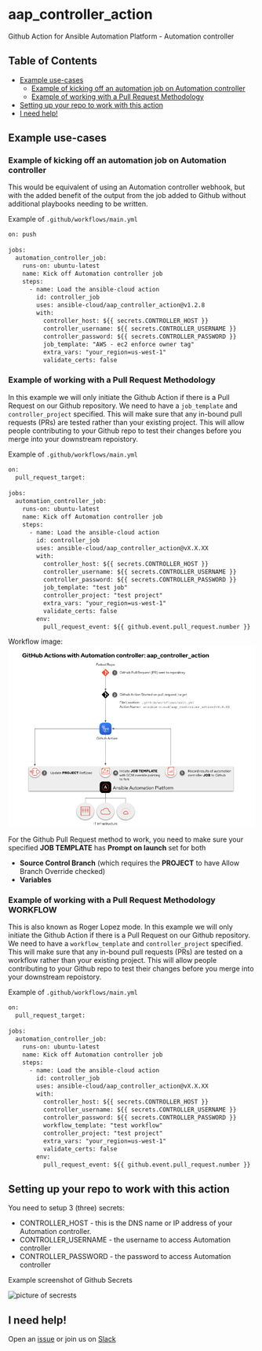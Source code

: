 # aap_controller_action
Github Action for Ansible Automation Platform - Automation controller

## Table of Contents
  * [Example use-cases](#example-use-cases)
    * [Example of kicking off an automation job on Automation controller](#example-of-kicking-off-an-automation-job-on-automation-controller)
    * [Example of working with a Pull Request Methodology](#example-of-working-with-a-pull-request-methodology)
  * [Setting up your repo to work with this action](#setting-up-your-repo-to-work-with-this-action)
  * [I need help!](#i-need-help)
## Example use-cases

### Example of kicking off an automation job on Automation controller

This would be equivalent of using an Automation controller webhook, but with the added benefit of the output from the job added to Github without additional playbooks needing to be written.

Example of `.github/workflows/main.yml`
```
on: push

jobs:
  automation_controller_job:
    runs-on: ubuntu-latest
    name: Kick off Automation controller job
    steps:
      - name: Load the ansible-cloud action
        id: controller_job
        uses: ansible-cloud/aap_controller_action@v1.2.8
        with:
          controller_host: ${{ secrets.CONTROLLER_HOST }}
          controller_username: ${{ secrets.CONTROLLER_USERNAME }}
          controller_password: ${{ secrets.CONTROLLER_PASSWORD }}
          job_template: "AWS - ec2 enforce owner tag"
          extra_vars: "your_region=us-west-1"
          validate_certs: false
```

### Example of working with a Pull Request Methodology

In this example we will only initiate the Github Action if there is a Pull Request on our Github repository.  We need to have a `job_template` and `controller_project` specified.  This will make sure that any in-bound pull requests (PRs) are tested rather than your existing project.  This will allow people contributing to your Github repo to test their changes before you merge into your downstream repoistory.

Example of `.github/workflows/main.yml`

```
on:
  pull_request_target:

jobs:
  automation_controller_job:
    runs-on: ubuntu-latest
    name: Kick off Automation controller job
    steps:
      - name: Load the ansible-cloud action
        id: controller_job
        uses: ansible-cloud/aap_controller_action@vX.X.XX
        with:
          controller_host: ${{ secrets.CONTROLLER_HOST }}
          controller_username: ${{ secrets.CONTROLLER_USERNAME }}
          controller_password: ${{ secrets.CONTROLLER_PASSWORD }}
          job_template: "test job"
          controller_project: "test project"
          extra_vars: "your_region=us-west-1"
          validate_certs: false
        env:
          pull_request_event: ${{ github.event.pull_request.number }}
```

Workflow image:
![workflow image of github pull request methodlogy](images/workflow_graphic.png)

For the Github Pull Request method to work, you need to make sure your specified **JOB TEMPLATE** has **Prompt on launch** set for both

   * **Source Control Branch** (which requires the **PROJECT** to have Allow Branch Override checked)
   * **Variables**

### Example of working with a Pull Request Methodology WORKFLOW

This is also known as Roger Lopez mode. In this example we will only initiate the Github Action if there is a Pull Request on our Github repository.  We need to have a `workflow_template` and `controller_project` specified.  This will make sure that any in-bound pull requests (PRs) are tested on a workflow rather than your existing project.  This will allow people contributing to your Github repo to test their changes before you merge into your downstream repoistory.

Example of `.github/workflows/main.yml`

```
on:
  pull_request_target:

jobs:
  automation_controller_job:
    runs-on: ubuntu-latest
    name: Kick off Automation controller job
    steps:
      - name: Load the ansible-cloud action
        id: controller_job
        uses: ansible-cloud/aap_controller_action@vX.X.XX
        with:
          controller_host: ${{ secrets.CONTROLLER_HOST }}
          controller_username: ${{ secrets.CONTROLLER_USERNAME }}
          controller_password: ${{ secrets.CONTROLLER_PASSWORD }}
          workflow_template: "test workflow"
          controller_project: "test project"
          extra_vars: "your_region=us-west-1"
          validate_certs: false
        env:
          pull_request_event: ${{ github.event.pull_request.number }}
```


## Setting up your repo to work with this action

You need to setup 3 (three) secrets:

  - CONTROLLER_HOST - this is the DNS name or IP address of your Automation controller.
  - CONTROLLER_USERNAME - the username to access Automation controller
  - CONTROLLER_PASSWORD - the password to access Automation controller

   Example screenshot of Github Secrets

   ![picture of secrests](repo_secrets.png)

## I need help!

Open an [issue](https://github.com/ansible-cloud/aap_controller_action/issues) or join us on [Slack](https://join.slack.com/t/ansiblenetwork/shared_invite/zt-3zeqmhhx-zuID9uJqbbpZ2KdVeTwvzw)
